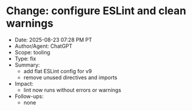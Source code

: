 # Change: configure ESLint and clean warnings

- Date: 2025-08-23 07:28 PM PT
- Author/Agent: ChatGPT
- Scope: tooling
- Type: fix
- Summary:
  - add flat ESLint config for v9
  - remove unused directives and imports
- Impact:
  - lint now runs without errors or warnings
- Follow-ups:
  - none
